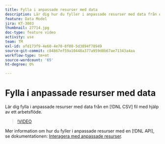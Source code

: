 ```yaml
---
title: Fylla i anpassade resurser med data
description: Lär dig hur du fyller i anpassade resurser med data från en CSV-fil med hjälp av ett arbetsflöde.
feature: Data Model
jira: KT-3003
thumbnail: 27714.jpg
doc-type: feature video
activity: use
team: TM
exl-id: afd173f9-4e60-4e78-8f08-5d3894f78949
source-git-commit: c84867ef59a10448a377a959d0b67ae71343a4aa
workflow-type: tm+mt
source-wordcount: '65'
ht-degree: 0%

---
```


# Fylla i anpassade resurser med data

Lär dig fylla i anpassade resurser med data från en [!DNL CSV] fil med hjälp av ett arbetsflöde.

>[!VIDEO](https://video.tv.adobe.com/v/27714?quality=9)

Mer information om hur du fyller i anpassade resurser med en [!DNL API], se dokumentationen: [Interagera med anpassade resurser](https://experienceleague.adobe.com/docs/campaign-standard/using/working-with-apis/interacting-with-custom-resources.html).
